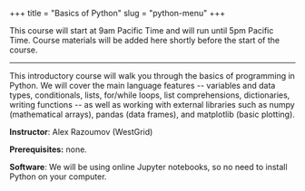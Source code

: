 +++
title = "Basics of Python"
slug = "python-menu"
+++

This course will start at 9am Pacific Time and will run until 5pm Pacific Time. Course materials will be added here
shortly before the start of the course.

---

This introductory course will walk you through the basics of programming in Python. We will cover the main language
features -- variables and data types, conditionals, lists, for/while loops, list comprehensions, dictionaries, writing
functions -- as well as working with external libraries such as numpy (mathematical arrays), pandas (data frames), and
matplotlib (basic plotting).

**Instructor**: Alex Razoumov (WestGrid)

**Prerequisites:** none.

**Software**: We will be using online Jupyter notebooks, so no need to install Python on your computer.

<!-- ~/training/softwareCarpentry/python04.md -->




<!-- {{<cor>}}Zoom{{</cor>}} {{<s>}} {{<cgr>}}9am-9:45am Pacific{{</cgr>}} \ -->
<!-- {{<nolinktitle>}}Morning opening session{{</nolinktitle>}} -->

<!-- {{<cbr>}}On your own{{</cbr>}} \ -->
<!-- {{<linktitle url="" text="">}} \ -->
<!-- {{<linktitle url="" text="">}} \ -->
<!-- {{<linktitle url="" text="">}} \ -->
<!-- {{<linktitle url="" text="">}} \ -->
<!-- {{<linktitle url="" text="">}} -->

<!-- {{<cor>}}Zoom{{</cor>}} {{<s>}} {{<cgr>}}12:30pm-2pm Pacific{{</cgr>}} \ -->
<!-- {{<nolinktitle>}}Mid-day session{{</nolinktitle>}} -->

<!-- {{<cbr>}}On your own{{</cbr>}} \ -->
<!-- {{<linktitle url="" text="">}} \ -->
<!-- {{<linktitle url="" text="">}} \ -->
<!-- {{<linktitle url="" text="">}} \ -->
<!-- {{<linktitle url="" text="">}} \ -->
<!-- {{<linktitle url="" text="">}} -->

<!-- {{<cor>}}Zoom{{</cor>}} {{<s>}} {{<cgr>}}3:30pm-5pm Pacific{{</cgr>}} \ -->
<!-- {{<nolinktitle>}}Cover challenges, do some exercises, and wrap up the course.{{</nolinktitle>}} -->




<!-- - [Setup](#setup) -->
<!-- - [Running Jupyter notebooks](#running-jupyter-notebooks) -->
<!-- - [Variables and Assignment](#variables-and-assignment) -->
<!-- - [Data Types and Type Conversion](#data-types-and-type-conversion) -->
<!-- - [Built-in Functions and Help](#built-in-functions-and-help) -->
<!-- - [Conditionals](#conditionals) -->
<!-- - [Lists](#lists) -->
<!-- - [For Loops](#for-loops) -->
<!--   - [While loops](#while-loops) -->
<!--   - [More on lists in loops](#more-on-lists-in-loops) -->
<!--   - [List comprehensions](#list-comprehensions) -->
<!-- - [Dictionaries](#dictionaries) -->
<!-- - [Writing functions](#writing-functions) -->
<!-- - [Variable scope](#variable-scope) -->
<!-- - [If we have time](#if-we-have-time) -->
<!-- - [Libraries](#libraries) -->
<!-- - [Virtual environments and packaging](#virtual-environments-and-packaging) -->
<!-- - [Numpy](#numpy) -->
<!--   - [Working with mathematical arrays in numpy](#working-with-mathematical-arrays-in-numpy) -->
<!--   - [Indexing, slicing, and reshaping](#indexing-slicing-and-reshaping) -->
<!--   - [Vectorized functions on array elements (aka universal functions = ufunc)](#vectorized-functions-on-array-elements-aka-universal-functions--ufunc) -->
<!--   - [Aggregate functions](#aggregate-functions) -->
<!--   - [Boolean indexing](#boolean-indexing) -->
<!--   - [More numpy functionality](#more-numpy-functionality) -->
<!--   - [External packages built on top of numpy](#external-packages-built-on-top-of-numpy) -->
<!-- - [Plotting with matplotlib](#plotting-with-matplotlib) -->
<!--   - [Simple line/scatter plots](#simple-linescatter-plots) -->
<!--   - [Heatmaps](#heatmaps) -->
<!--   - [3D topographic elevation](#3d-topographic-elevation) -->
<!--   - [3D parametric plot](#3d-parametric-plot) -->
<!-- - [Pandas dataframes](#pandas-dataframes) -->
<!--   - [Reading tabular data into dataframes](#reading-tabular-data-into-dataframes) -->
<!--   - [Subsetting](#subsetting) -->
<!--   - [Looping over data sets](#looping-over-data-sets) -->
<!-- - [Multidimensional labeled arrays and datasets with xarray](#multidimensional-labeled-arrays-and-datasets-with-xarray) -->
<!--   - [Data array: simple example from scratch](#data-array-simple-example-from-scratch) -->
<!--   - [Subsetting arrays](#subsetting-arrays) -->
<!--   - [Plotting](#plotting) -->
<!--   - [Vectorized operations](#vectorized-operations) -->
<!--   - [Split your data into multiple independent groups](#split-your-data-into-multiple-independent-groups) -->
<!--   - [Dataset: simple example from scratch](#dataset-simple-example-from-scratch) -->
<!--   - [Time series data](#time-series-data) -->
<!--   - [Adhering to climate and forecast (CF) NetCDF convention in spherical geometry](#adhering-to-climate-and-forecast-cf-netcdf-convention-in-spherical-geometry) -->
<!--   - [Working with atmospheric data](#working-with-atmospheric-data) -->
<!--   - [Plotting with cartopy](#plotting-with-cartopy) -->
<!-- - [Running Python scripts from the command line](#running-python-scripts-from-the-command-line) -->
<!--   - [Adding standard input support to Python scripts](#adding-standard-input-support-to-python-scripts) -->
<!-- - [Basics of object-oriented programming in Python](#basics-of-object-oriented-programming-in-python) -->
<!--   - [Inherit from parent classes](#inherit-from-parent-classes) -->
<!--   - [Generators](#generators) -->
<!-- - [Programming Style and Wrap-Up](#programming-style-and-wrap-up) -->
<!-- - [Other advanced Python topics](#other-advanced-python-topics) -->
